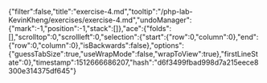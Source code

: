 {"filter":false,"title":"exercise-4.md","tooltip":"/php-lab-KevinKheng/exercises/exercise-4.md","undoManager":{"mark":-1,"position":-1,"stack":[]},"ace":{"folds":[],"scrolltop":0,"scrollleft":0,"selection":{"start":{"row":0,"column":0},"end":{"row":0,"column":0},"isBackwards":false},"options":{"guessTabSize":true,"useWrapMode":false,"wrapToView":true},"firstLineState":0},"timestamp":1512666686207,"hash":"d6f3499fbad998d7a215eece8300e314375df645"}